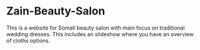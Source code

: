 # Zain-Beauty-Salon
This is a website for Somali beauty salon with main focus on traditional wedding dresses. This includes an slideshow where you have an overview of cloths options. 
